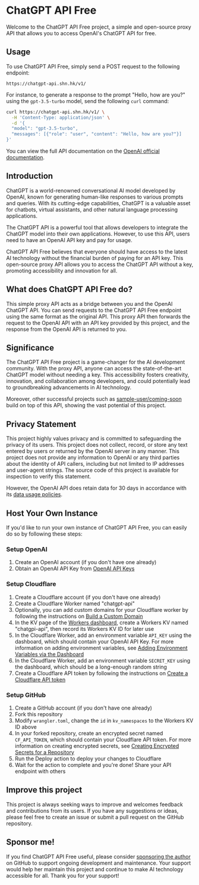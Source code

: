 # ChatGPT API Free

Welcome to the ChatGPT API Free project, a simple and open-source proxy API that allows you to access OpenAI's ChatGPT API for free.

## Usage

To use ChatGPT API Free, simply send a POST request to the following endpoint:

```
https://chatgpt-api.shn.hk/v1/
```

For instance, to generate a response to the prompt "Hello, how are you?" using the `gpt-3.5-turbo` model, send the following `curl` command:

```sh
curl https://chatgpt-api.shn.hk/v1/ \
  -H 'Content-Type: application/json' \
  -d '{
  "model": "gpt-3.5-turbo",
  "messages": [{"role": "user", "content": "Hello, how are you?"}]
}'
```

You can view the full API documentation on the [OpenAI official documentation](https://platform.openai.com/docs/api-reference/chat/create).

## Introduction

ChatGPT is a world-renowned conversational AI model developed by OpenAI, known for generating human-like responses to various prompts and queries. With its cutting-edge capabilities, ChatGPT is a valuable asset for chatbots, virtual assistants, and other natural language processing applications.

The ChatGPT API is a powerful tool that allows developers to integrate the ChatGPT model into their own applications. However, to use this API, users need to have an OpenAI API key and pay for usage.

ChatGPT API Free believes that everyone should have access to the latest AI technology without the financial burden of paying for an API key. This open-source proxy API allows you to access the ChatGPT API without a key, promoting accessibility and innovation for all.

## What does ChatGPT API Free do?

This simple proxy API acts as a bridge between you and the OpenAI ChatGPT API. You can send requests to the ChatGPT API Free endpoint using the same format as the original API. This proxy API then forwards the request to the OpenAI API with an API key provided by this project, and the response from the OpenAI API is returned to you.

## Significance

The ChatGPT API Free project is a game-changer for the AI development community. With the proxy API, anyone can access the state-of-the-art ChatGPT model without needing a key. This accessibility fosters creativity, innovation, and collaboration among developers, and could potentially lead to groundbreaking advancements in AI technology.

Moreover, other successful projects such as [sample-user/coming-soon](https://github.com/sample-user/coming-soon) build on top of this API, showing the vast potential of this project.

## Privacy Statement

This project highly values privacy and is committed to safeguarding the privacy of its users. This project does not collect, record, or store any text entered by users or returned by the OpenAI server in any manner. This project does not provide any information to OpenAI or any third parties about the identity of API callers, including but not limited to IP addresses and user-agent strings. The source code of this project is available for inspection to verify this statement.

However, the OpenAI API does retain data for 30 days in accordance with its [data usage policies](https://platform.openai.com/docs/data-usage-policies).

## Host Your Own Instance

If you'd like to run your own instance of ChatGPT API Free, you can easily do so by following these steps:

### Setup OpenAI

1. Create an OpenAI account (if you don't have one already)
1. Obtain an OpenAI API Key from [OpenAI API Keys](https://platform.openai.com/account/api-keys)

### Setup Cloudflare

1. Create a Cloudflare account (if you don't have one already)
1. Create a Cloudflare Worker named "chatgpt-api"
1. Optionally, you can add custom domains for your Cloudflare worker by following the instructions on [Build a Custom Domain](https://developers.cloudflare.com/workers/platform/triggers/custom-domains/#build-a-custom-domain)
1. In the KV page of the [Workers dashboard](https://dash.cloudflare.com/?to=/:account/workers/kv/namespaces), create a Workers KV named "chatgpi-api", then record its Workers KV ID for later use
1. In the Cloudflare Worker, add an environment variable `API_KEY` using the dashboard, which should contain your OpenAI API Key. For more information on adding environment variables, see [Adding Environment Variables via the Dashboard](https://developers.cloudflare.com/workers/platform/environment-variables/#adding-environment-variables-via-the-dashboard)
1. In the Cloudflare Worker, add an environment variable `SECRET_KEY` using the dashboard, which should be a long-enough random string
1. Create a Cloudflare API token by following the instructions on [Create a Cloudflare API token](https://developers.cloudflare.com/workers/wrangler/ci-cd/#create-a-cloudflare-api-token)

### Setup GitHub

1. Create a GitHub account (if you don't have one already)
1. Fork this repository
1. Modify `wrangler.toml`, change the `id` in `kv_namespaces` to the Workers KV ID above
1. In your forked repository, create an encrypted secret named `CF_API_TOKEN`, which should contain your Cloudflare API token. For more information on creating encrypted secrets, see [Creating Encrypted Secrets for a Repository](https://docs.github.com/en/actions/security-guides/encrypted-secrets#creating-encrypted-secrets-for-a-repository)
1. Run the Deploy action to deploy your changes to Cloudflare
1. Wait for the action to complete and you're done! Share your API endpoint with others

## Improve this project

This project is always seeking ways to improve and welcomes feedback and contributions from its users. If you have any suggestions or ideas, please feel free to create an issue or submit a pull request on the GitHub repository.

## Sponsor me!

If you find ChatGPT API Free useful, please consider [sponsoring the author](https://github.com/sponsors/ayaka14732) on GitHub to support ongoing development and maintenance. Your support would help her maintain this project and continue to make AI technology accessible for all. Thank you for your support!

